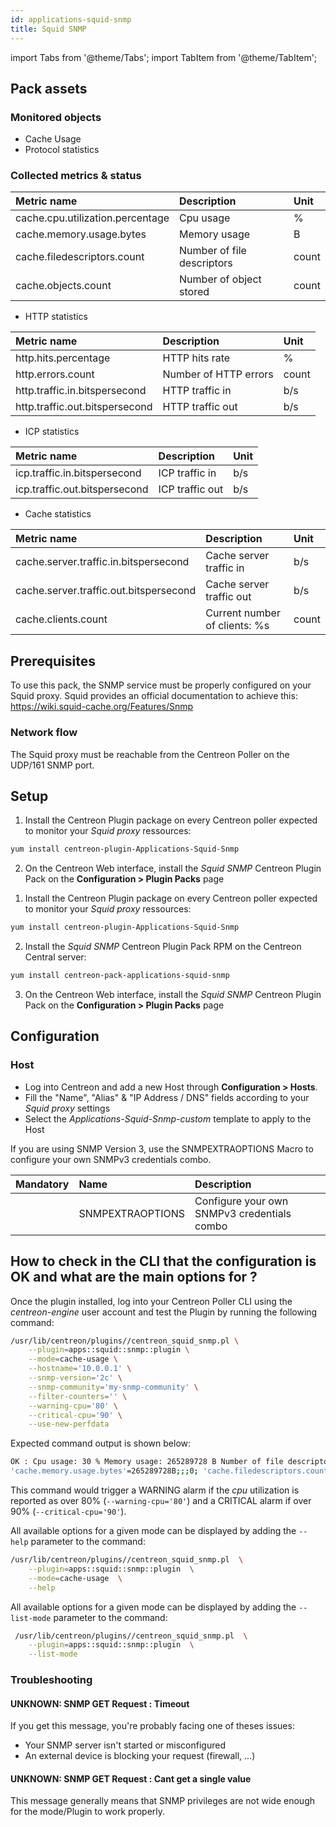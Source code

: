 ```yaml
---
id: applications-squid-snmp
title: Squid SNMP
---
```

import Tabs from '@theme/Tabs';
import TabItem from '@theme/TabItem';


## Pack assets

### Monitored objects

* Cache Usage
* Protocol statistics

### Collected metrics & status

<Tabs groupId="sync">
<TabItem value="CachesUsage" label="CachesUsage">

| Metric name                      | Description                | Unit  |
|:---------------------------------|:---------------------------|:------|
| cache.cpu.utilization.percentage | Cpu usage                  | %     |
| cache.memory.usage.bytes         | Memory usage               | B     |
| cache.filedescriptors.count      | Number of file descriptors | count |
| cache.objects.count              | Number of object stored    | count |

</TabItem>
<TabItem value="ProtocolStats" label="ProtocolStats">

* HTTP statistics

| Metric name                    | Description           | Unit  |
|:-------------------------------|:----------------------|:------|
| http.hits.percentage           | HTTP hits rate        | %     |
| http.errors.count              | Number of HTTP errors | count |
| http.traffic.in.bitspersecond  | HTTP traffic in       | b/s   |
| http.traffic.out.bitspersecond | HTTP traffic out      | b/s   |

* ICP statistics

| Metric name                   | Description     | Unit |
|:------------------------------|:----------------|:-----|
| icp.traffic.in.bitspersecond  | ICP traffic in  | b/s  |
| icp.traffic.out.bitspersecond | ICP traffic out | b/s  |

* Cache statistics

| Metric name                            | Description                   | Unit  |
|:---------------------------------------|:------------------------------|:------|
| cache.server.traffic.in.bitspersecond  | Cache server traffic in       | b/s   |
| cache.server.traffic.out.bitspersecond | Cache server traffic out      | b/s   |
| cache.clients.count                    | Current number of clients: %s | count |

</TabItem>
</Tabs>

## Prerequisites

To use this pack, the SNMP service must be properly configured on your Squid 
proxy. Squid provides an official documentation to achieve this: 
https://wiki.squid-cache.org/Features/Snmp

### Network flow

The Squid proxy must be reachable from the Centreon Poller on the 
UDP/161 SNMP port.

## Setup

<Tabs groupId="sync">
<TabItem value="Online IMP Licence & IT100 Editions" label="Online IMP Licence & IT100 Editions">

1. Install the Centreon Plugin package on every Centreon poller expected to monitor your *Squid proxy* ressources:

```bash
yum install centreon-plugin-Applications-Squid-Snmp
```

2. On the Centreon Web interface, install the *Squid SNMP* Centreon Plugin Pack on the **Configuration > Plugin Packs** page

</TabItem>
<TabItem value="Offline IMP License" label="Offline IMP License">

1. Install the Centreon Plugin package on every Centreon poller expected to monitor your *Squid proxy* ressources:

```bash
yum install centreon-plugin-Applications-Squid-Snmp
```

2. Install the *Squid SNMP* Centreon Plugin Pack RPM on the Centreon Central server:

```bash
yum install centreon-pack-applications-squid-snmp
```

3. On the Centreon Web interface, install the *Squid SNMP* Centreon Plugin Pack on the **Configuration > Plugin Packs** page

</TabItem>
</Tabs>

## Configuration

### Host

* Log into Centreon and add a new Host through **Configuration > Hosts**.
* Fill the "Name", "Alias" & "IP Address / DNS" fields according to your *Squid proxy* settings
* Select the *Applications-Squid-Snmp-custom* template to apply to the Host

If you are using SNMP Version 3, use the SNMPEXTRAOPTIONS Macro to configure
    your own SNMPv3 credentials combo.

| Mandatory | Name             | Description                                 |
|:----------|:-----------------|:--------------------------------------------|
|           | SNMPEXTRAOPTIONS | Configure your own SNMPv3 credentials combo |

## How to check in the CLI that the configuration is OK and what are the main options for ? 

Once the plugin installed, log into your Centreon Poller CLI using the 
*centreon-engine* user account and test the Plugin by running the following 
command:

```bash
/usr/lib/centreon/plugins//centreon_squid_snmp.pl \
    --plugin=apps::squid::snmp::plugin \
    --mode=cache-usage \
    --hostname='10.0.0.1' \
    --snmp-version='2c' \
    --snmp-community='my-snmp-community' \
    --filter-counters='' \
    --warning-cpu='80' \
    --critical-cpu='90' \
    --use-new-perfdata
```

Expected command output is shown below:

```bash
OK : Cpu usage: 30 % Memory usage: 265289728 B Number of file descriptors: 45 Number of object stored: 23 | 'cache.cpu.utilization.percentage'=30%;;;0;100 
'cache.memory.usage.bytes'=265289728B;;;0; 'cache.filedescriptors.count'=45;;;0; 'cache.objects.count'=23;;;0; 
```

This command would trigger a WARNING alarm if the *cpu* utilization is reported 
as over 80% (`--warning-cpu='80'`) and a CRITICAL alarm if over 90% 
(`--critical-cpu='90'`).

All available options for a given mode can be displayed by adding the 
`--help` parameter to the command:

```bash
/usr/lib/centreon/plugins//centreon_squid_snmp.pl  \
    --plugin=apps::squid::snmp::plugin  \
    --mode=cache-usage  \
    --help
```

All available options for a given mode can be displayed by adding the 
`--list-mode` parameter to the command:

```bash
 /usr/lib/centreon/plugins//centreon_squid_snmp.pl  \
    --plugin=apps::squid::snmp::plugin  \
    --list-mode
```

### Troubleshooting

#### UNKNOWN: SNMP GET Request : Timeout

If you get this message, you're probably facing one of theses issues:

* Your SNMP server isn't started or misconfigured
* An external device is blocking your request (firewall, ...)

#### UNKNOWN: SNMP GET Request : Cant get a single value

This message generally means that SNMP privileges are not wide enough for
the mode/Plugin to work properly.
